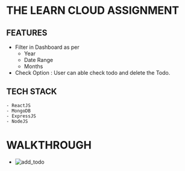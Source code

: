 # THE LEARN CLOUD ASSIGNMENT

## FEATURES

- Filter in Dashboard as per
  - Year
  - Date Range
  - Months
- Check Option : User can able check todo and delete the Todo.

## TECH STACK

    - ReactJS
    - MongoDB
    - ExpressJS
    - NodeJS

# WALKTHROUGH

- ![add_todo]("/images/newtodo.png")
